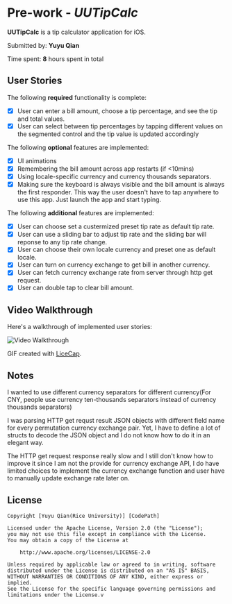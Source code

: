 # Pre-work - *UUTipCalc*

**UUTipCalc** is a tip calculator application for iOS.

Submitted by: **Yuyu Qian**

Time spent: **8** hours spent in total

## User Stories

The following **required** functionality is complete:

* [X] User can enter a bill amount, choose a tip percentage, and see the tip and total values.
* [X] User can select between tip percentages by tapping different values on the segmented control and the tip value is updated accordingly

The following **optional** features are implemented:

* [X] UI animations
* [X] Remembering the bill amount across app restarts (if <10mins)
* [X] Using locale-specific currency and currency thousands separators.
* [X] Making sure the keyboard is always visible and the bill amount is always the first responder. This way the user doesn't have to tap anywhere to use this app. Just launch the app and start typing.

The following **additional** features are implemented:

- [X] User can choose set a custermized preset tip rate as default tip rate.
- [X] User can use a sliding bar to adjust tip rate and the sliding bar will reponse to any tip rate change.
- [X] User can choose their own locale currency and preset one as default locale.
- [X] User can turn on currency exchange to get bill in another currency.
- [X] User can fetch currency exchange rate from server through http get request.
- [X] User can double tap to clear bill amount.

## Video Walkthrough

Here's a walkthrough of implemented user stories:

<img src='./tip2.gif' width='' alt='Video Walkthrough' />

GIF created with [LiceCap](http://www.cockos.com/licecap/).

## Notes

I wanted to use different currency separators for different currency(For CNY, people use currency ten-thousands separators instead of currency thousands separators)

I was parsing HTTP get requst result JSON objects with different field name for every permutation currency exchange pair. Yet, I have to define a lot of structs to decode the JSON object and I do not know how to do it in an elegant way.

The HTTP get request response really slow and I still don't know how to improve it since I am not the provide for currency exchange API, I do have limited choices to implement the currency exchange function and user have to manually update exchange rate later on.

## License

    Copyright [Yuyu Qian(Rice University)] [CodePath]

    Licensed under the Apache License, Version 2.0 (the "License");
    you may not use this file except in compliance with the License.
    You may obtain a copy of the License at

        http://www.apache.org/licenses/LICENSE-2.0

    Unless required by applicable law or agreed to in writing, software
    distributed under the License is distributed on an "AS IS" BASIS,
    WITHOUT WARRANTIES OR CONDITIONS OF ANY KIND, either express or implied.
    See the License for the specific language governing permissions and
    limitations under the License.v
